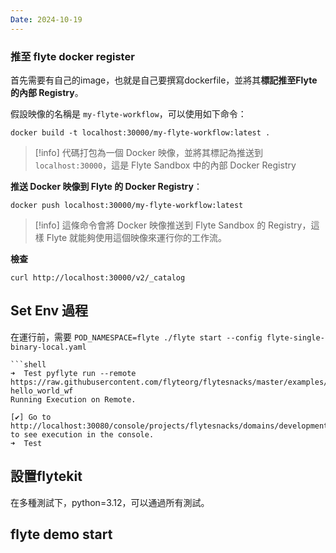 ```yaml
---
Date: 2024-10-19
---
```

### 推至 flyte docker register
首先需要有自己的image，也就是自己要撰寫dockerfile，並將其**標記推至Flyte 的內部 Registry**。

假設映像的名稱是 `my-flyte-workflow`，可以使用如下命令：

```shell
docker build -t localhost:30000/my-flyte-workflow:latest .
```
>[!info]
>代碼打包為一個 Docker 映像，並將其標記為推送到 `localhost:30000`，這是 Flyte Sandbox 中的內部 Docker Registry

**推送 Docker 映像到 Flyte 的 Docker Registry**：

```shell
docker push localhost:30000/my-flyte-workflow:latest
```
>[!info]
>這條命令會將 Docker 映像推送到 Flyte Sandbox 的 Registry，這樣 Flyte 就能夠使用這個映像來運行你的工作流。

**檢查**
```shell
curl http://localhost:30000/v2/_catalog
```

## Set Env 過程
在運行前，需要 `POD_NAMESPACE=flyte ./flyte start --config flyte-single-binary-local.yaml`

```
```shell
➜  Test pyflyte run --remote https://raw.githubusercontent.com/flyteorg/flytesnacks/master/examples/basics/basics/hello_world.py  hello_world_wf
Running Execution on Remote.

[✔] Go to http://localhost:30080/console/projects/flytesnacks/domains/development/executions/a829krxfp5nfhbc7wkbz to see execution in the console.
➜  Test
```
## 設置flytekit
在多種測試下，python=3.12，可以通過所有測試。
## flyte demo start
